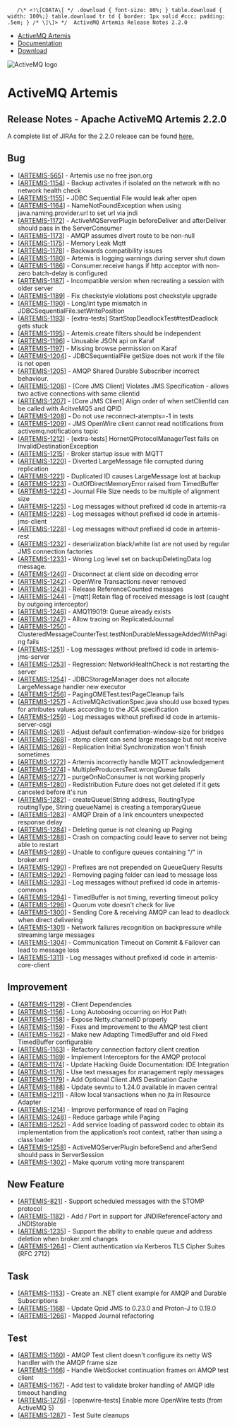        /\* <!\[CDATA\[ */ .download { font-size: 80%; } table.download { width: 100%;} table.download tr td { border: 1px solid #ccc; padding: .5em; } /* \]\]> */  ActiveMQ Artemis Release Notes 2.2.0

*   [ActiveMQ Artemis](index.html)
*   [Documentation](docs.md)
*   [Download](OverviewOverview/Overview/download.md)

![ActiveMQ logo](/images/activemq-logo.png)

ActiveMQ Artemis
================

Release Notes - Apache ActiveMQ Artemis 2.2.0
---------------------------------------------

A complete list of JIRAs for the 2.2.0 release can be found [here.](https://issues.apache.org/jira/secure/ReleaseNote.jspa?projectId=12315920&version=12340541)

Bug
---

*   \[[ARTEMIS-565](https://issues.apache.org/jira/browse/ARTEMIS-565)\] \- Artemis use no free json.org
*   \[[ARTEMIS-1154](https://issues.apache.org/jira/browse/ARTEMIS-1154)\] \- Backup activates if isolated on the network with no network health check
*   \[[ARTEMIS-1155](https://issues.apache.org/jira/browse/ARTEMIS-1155)\] \- JDBC Sequential File would leak after open
*   \[[ARTEMIS-1164](https://issues.apache.org/jira/browse/ARTEMIS-1164)\] \- NameNotFoundException when using java.naming.provider.url to set url via jndi
*   \[[ARTEMIS-1172](https://issues.apache.org/jira/browse/ARTEMIS-1172)\] \- ActiveMQServerPlugin beforeDeliver and afterDeliver should pass in the ServerConsumer
*   \[[ARTEMIS-1173](https://issues.apache.org/jira/browse/ARTEMIS-1173)\] \- AMQP assumes divert route to be non-null
*   \[[ARTEMIS-1175](https://issues.apache.org/jira/browse/ARTEMIS-1175)\] \- Memory Leak Mqtt
*   \[[ARTEMIS-1178](https://issues.apache.org/jira/browse/ARTEMIS-1178)\] \- Backwards compatibility issues
*   \[[ARTEMIS-1180](https://issues.apache.org/jira/browse/ARTEMIS-1180)\] \- Artemis is logging warnings during server shut down
*   \[[ARTEMIS-1186](https://issues.apache.org/jira/browse/ARTEMIS-1186)\] \- Consumer.receive hangs if http acceptor with non-zero batch-delay is configured
*   \[[ARTEMIS-1187](https://issues.apache.org/jira/browse/ARTEMIS-1187)\] \- Incompatible version when recreating a session with older server
*   \[[ARTEMIS-1189](https://issues.apache.org/jira/browse/ARTEMIS-1189)\] \- Fix checkstyle violations post checkstyle upgrade
*   \[[ARTEMIS-1190](https://issues.apache.org/jira/browse/ARTEMIS-1190)\] \- Long/int type mismatch in JDBCSequentialFile.setWritePosition
*   \[[ARTEMIS-1193](https://issues.apache.org/jira/browse/ARTEMIS-1193)\] \- \[extra-tests\] StartStopDeadlockTest#testDeadlock gets stuck
*   \[[ARTEMIS-1195](https://issues.apache.org/jira/browse/ARTEMIS-1195)\] \- Artemis.create filters should be independent
*   \[[ARTEMIS-1196](https://issues.apache.org/jira/browse/ARTEMIS-1196)\] \- Unusable JSON api on Karaf
*   \[[ARTEMIS-1197](https://issues.apache.org/jira/browse/ARTEMIS-1197)\] \- Missing browse permission on Karaf
*   \[[ARTEMIS-1204](https://issues.apache.org/jira/browse/ARTEMIS-1204)\] \- JDBCSequentialFile getSize does not work if the file is not open
*   \[[ARTEMIS-1205](https://issues.apache.org/jira/browse/ARTEMIS-1205)\] \- AMQP Shared Durable Subscriber incorrect behaviour.
*   \[[ARTEMIS-1206](https://issues.apache.org/jira/browse/ARTEMIS-1206)\] \- \[Core JMS Client\] Violates JMS Specification - allows two active connections with same clientid
*   \[[ARTEMIS-1207](https://issues.apache.org/jira/browse/ARTEMIS-1207)\] \- \[Core JMS Client\] Align order of when setClientId can be called with AcitveMQ5 and QPID
*   \[[ARTEMIS-1208](https://issues.apache.org/jira/browse/ARTEMIS-1208)\] \- Do not use reconnect-atempts=-1 in tests
*   \[[ARTEMIS-1209](https://issues.apache.org/jira/browse/ARTEMIS-1209)\] \- JMS OpenWire client cannot read notifications from activemq.notifications topic
*   \[[ARTEMIS-1212](https://issues.apache.org/jira/browse/ARTEMIS-1212)\] \- \[extra-tests\] HornetQProtocolManagerTest fails on InvalidDestinationException
*   \[[ARTEMIS-1215](https://issues.apache.org/jira/browse/ARTEMIS-1215)\] \- Broker startup issue with MQTT
*   \[[ARTEMIS-1220](https://issues.apache.org/jira/browse/ARTEMIS-1220)\] \- Diverted LargeMessage file corrupted during replication
*   \[[ARTEMIS-1221](https://issues.apache.org/jira/browse/ARTEMIS-1221)\] \- Duplicated ID causes LargeMessage lost at backup
*   \[[ARTEMIS-1223](https://issues.apache.org/jira/browse/ARTEMIS-1223)\] \- OutOfDirectMemoryError raised from TimedBuffer
*   \[[ARTEMIS-1224](https://issues.apache.org/jira/browse/ARTEMIS-1224)\] \- Journal File Size needs to be multiple of alignment size
*   \[[ARTEMIS-1225](https://issues.apache.org/jira/browse/ARTEMIS-1225)\] \- Log messages without prefixed id code in artemis-ra
*   \[[ARTEMIS-1226](https://issues.apache.org/jira/browse/ARTEMIS-1226)\] \- Log messages without prefixed id code in artemis-jms-client
*   \[[ARTEMIS-1228](https://issues.apache.org/jira/browse/ARTEMIS-1228)\] \- Log messages without prefixed id code in artemis-rest
*   \[[ARTEMIS-1232](https://issues.apache.org/jira/browse/ARTEMIS-1232)\] \- deserialization black/white list are not used by regular JMS connection factories
*   \[[ARTEMIS-1233](https://issues.apache.org/jira/browse/ARTEMIS-1233)\] \- Wrong Log level set on backupDeletingData log message.
*   \[[ARTEMIS-1240](https://issues.apache.org/jira/browse/ARTEMIS-1240)\] \- Disconnect at client side on decoding error
*   \[[ARTEMIS-1242](https://issues.apache.org/jira/browse/ARTEMIS-1242)\] \- OpenWire Transactions never removed
*   \[[ARTEMIS-1243](https://issues.apache.org/jira/browse/ARTEMIS-1243)\] \- Release ReferenceCounted messages
*   \[[ARTEMIS-1244](https://issues.apache.org/jira/browse/ARTEMIS-1244)\] \- \[mqtt\] Retain flag of received message is lost (caught by outgoing interceptor)
*   \[[ARTEMIS-1246](https://issues.apache.org/jira/browse/ARTEMIS-1246)\] \- AMQ119019: Queue already exists
*   \[[ARTEMIS-1247](https://issues.apache.org/jira/browse/ARTEMIS-1247)\] \- Allow tracing on ReplicatedJournal
*   \[[ARTEMIS-1250](https://issues.apache.org/jira/browse/ARTEMIS-1250)\] \- ClusteredMessageCounterTest.testNonDurableMessageAddedWithPaging fails
*   \[[ARTEMIS-1251](https://issues.apache.org/jira/browse/ARTEMIS-1251)\] \- Log messages without prefixed id code in artemis-jms-server
*   \[[ARTEMIS-1253](https://issues.apache.org/jira/browse/ARTEMIS-1253)\] \- Regression: NetworkHealthCheck is not restarting the server
*   \[[ARTEMIS-1254](https://issues.apache.org/jira/browse/ARTEMIS-1254)\] \- JDBCStorageManager does not allocate LargeMessage handler new executor
*   \[[ARTEMIS-1256](https://issues.apache.org/jira/browse/ARTEMIS-1256)\] \- PagingOMETest.testPageCleanup fails
*   \[[ARTEMIS-1257](https://issues.apache.org/jira/browse/ARTEMIS-1257)\] \- ActiveMQActivationSpec.java should use boxed types for attributes values according to the JCA specification
*   \[[ARTEMIS-1259](https://issues.apache.org/jira/browse/ARTEMIS-1259)\] \- Log messages without prefixed id code in artemis-server-osgi
*   \[[ARTEMIS-1261](https://issues.apache.org/jira/browse/ARTEMIS-1261)\] \- Adjust default confirmation-window-size for bridges
*   \[[ARTEMIS-1268](https://issues.apache.org/jira/browse/ARTEMIS-1268)\] \- stomp client can send large message but not receive
*   \[[ARTEMIS-1269](https://issues.apache.org/jira/browse/ARTEMIS-1269)\] \- Replication Initial Synchronization won't finish sometimes
*   \[[ARTEMIS-1272](https://issues.apache.org/jira/browse/ARTEMIS-1272)\] \- Artemis incorrectly handle MQTT acknowledgement
*   \[[ARTEMIS-1274](https://issues.apache.org/jira/browse/ARTEMIS-1274)\] \- MultipleProducersTest.wrongQueue fails
*   \[[ARTEMIS-1277](https://issues.apache.org/jira/browse/ARTEMIS-1277)\] \- purgeOnNoConsumer is not working properly
*   \[[ARTEMIS-1280](https://issues.apache.org/jira/browse/ARTEMIS-1280)\] \- Redistribution Future does not get deleted if it gets canceled before it's run
*   \[[ARTEMIS-1282](https://issues.apache.org/jira/browse/ARTEMIS-1282)\] \- createQueue(String address, RoutingType routingType, String queueName) is creating a temporaryQueue
*   \[[ARTEMIS-1283](https://issues.apache.org/jira/browse/ARTEMIS-1283)\] \- AMQP Drain of a link encounters unexpected response delay
*   \[[ARTEMIS-1284](https://issues.apache.org/jira/browse/ARTEMIS-1284)\] \- Deleting queue is not cleaning up Paging
*   \[[ARTEMIS-1288](https://issues.apache.org/jira/browse/ARTEMIS-1288)\] \- Crash on compacting could leave to server not being able to restart
*   \[[ARTEMIS-1289](https://issues.apache.org/jira/browse/ARTEMIS-1289)\] \- Unable to configure queues containing "/" in broker.xml
*   \[[ARTEMIS-1290](https://issues.apache.org/jira/browse/ARTEMIS-1290)\] \- Prefixes are not prepended on QueueQuery Results
*   \[[ARTEMIS-1292](https://issues.apache.org/jira/browse/ARTEMIS-1292)\] \- Removing paging folder can lead to message loss
*   \[[ARTEMIS-1293](https://issues.apache.org/jira/browse/ARTEMIS-1293)\] \- Log messages without prefixed id code in artemis-commons
*   \[[ARTEMIS-1294](https://issues.apache.org/jira/browse/ARTEMIS-1294)\] \- TimedBuffer is not timing, reverting timeout policy
*   \[[ARTEMIS-1296](https://issues.apache.org/jira/browse/ARTEMIS-1296)\] \- Quorum vote doesn't check for live
*   \[[ARTEMIS-1300](https://issues.apache.org/jira/browse/ARTEMIS-1300)\] \- Sending Core & receiving AMQP can lead to deadlock when direct delivering
*   \[[ARTEMIS-1301](https://issues.apache.org/jira/browse/ARTEMIS-1301)\] \- Network failures recognition on backpressure while streaming large messages
*   \[[ARTEMIS-1304](https://issues.apache.org/jira/browse/ARTEMIS-1304)\] \- Communication Timeout on Commit & Failover can lead to message loss
*   \[[ARTEMIS-1311](https://issues.apache.org/jira/browse/ARTEMIS-1311)\] \- Log messages without prefixed id code in artemis-core-client

Improvement
-----------

*   \[[ARTEMIS-1129](https://issues.apache.org/jira/browse/ARTEMIS-1129)\] \- Client Dependencies
*   \[[ARTEMIS-1156](https://issues.apache.org/jira/browse/ARTEMIS-1156)\] \- Long Autoboxing occurring on Hot Path
*   \[[ARTEMIS-1158](https://issues.apache.org/jira/browse/ARTEMIS-1158)\] \- Expose Netty.channelID properly
*   \[[ARTEMIS-1159](https://issues.apache.org/jira/browse/ARTEMIS-1159)\] \- Fixes and Improvement to the AMQP test client
*   \[[ARTEMIS-1162](https://issues.apache.org/jira/browse/ARTEMIS-1162)\] \- Make new Adapting TimedBuffer and old Fixed TimedBuffer configurable
*   \[[ARTEMIS-1163](https://issues.apache.org/jira/browse/ARTEMIS-1163)\] \- Refactory connection factory client creation
*   \[[ARTEMIS-1169](https://issues.apache.org/jira/browse/ARTEMIS-1169)\] \- Implement Interceptors for the AMQP protocol
*   \[[ARTEMIS-1174](https://issues.apache.org/jira/browse/ARTEMIS-1174)\] \- Update Hacking Guide Documentation: IDE Integration
*   \[[ARTEMIS-1176](https://issues.apache.org/jira/browse/ARTEMIS-1176)\] \- Use text messages for management reply messages
*   \[[ARTEMIS-1179](https://issues.apache.org/jira/browse/ARTEMIS-1179)\] \- Add Optional Client JMS Destination Cache
*   \[[ARTEMIS-1188](https://issues.apache.org/jira/browse/ARTEMIS-1188)\] \- Update sevntu to 1.24.0 available in maven central
*   \[[ARTEMIS-1211](https://issues.apache.org/jira/browse/ARTEMIS-1211)\] \- Allow local transactions when no jta in Resource Adapter
*   \[[ARTEMIS-1214](https://issues.apache.org/jira/browse/ARTEMIS-1214)\] \- Improve performance of read on Paging
*   \[[ARTEMIS-1248](https://issues.apache.org/jira/browse/ARTEMIS-1248)\] \- Reduce garbage while Paging
*   \[[ARTEMIS-1252](https://issues.apache.org/jira/browse/ARTEMIS-1252)\] \- Add service loading of password codec to obtain its implementation from the application’s root context, rather than using a class loader
*   \[[ARTEMIS-1258](https://issues.apache.org/jira/browse/ARTEMIS-1258)\] \- ActiveMQServerPlugin beforeSend and afterSend should pass in ServerSession
*   \[[ARTEMIS-1302](https://issues.apache.org/jira/browse/ARTEMIS-1302)\] \- Make quorum voting more transparent

New Feature
-----------

*   \[[ARTEMIS-821](https://issues.apache.org/jira/browse/ARTEMIS-821)\] \- Support scheduled messages with the STOMP protocol
*   \[[ARTEMIS-1182](https://issues.apache.org/jira/browse/ARTEMIS-1182)\] \- Add / Port in support for JNDIReferenceFactory and JNDIStorable
*   \[[ARTEMIS-1235](https://issues.apache.org/jira/browse/ARTEMIS-1235)\] \- Support the ability to enable queue and address deletion when broker.xml changes
*   \[[ARTEMIS-1264](https://issues.apache.org/jira/browse/ARTEMIS-1264)\] \- Client authentication via Kerberos TLS Cipher Suites (RFC 2712)

Task
----

*   \[[ARTEMIS-1153](https://issues.apache.org/jira/browse/ARTEMIS-1153)\] \- Create an .NET client example for AMQP and Durable Subscriptions
*   \[[ARTEMIS-1168](https://issues.apache.org/jira/browse/ARTEMIS-1168)\] \- Update Qpid JMS to 0.23.0 and Proton-J to 0.19.0
*   \[[ARTEMIS-1266](https://issues.apache.org/jira/browse/ARTEMIS-1266)\] \- Mapped Journal refactoring

Test
----

*   \[[ARTEMIS-1160](https://issues.apache.org/jira/browse/ARTEMIS-1160)\] \- AMQP Test client doesn't configure its netty WS handler with the AMQP frame size
*   \[[ARTEMIS-1166](https://issues.apache.org/jira/browse/ARTEMIS-1166)\] \- Handle WebSocket continuation frames on AMQP test client
*   \[[ARTEMIS-1167](https://issues.apache.org/jira/browse/ARTEMIS-1167)\] \- Add test to validate broker handling of AMQP idle timeout handling
*   \[[ARTEMIS-1276](https://issues.apache.org/jira/browse/ARTEMIS-1276)\] \- \[openwire-tests\] Enable more OpenWire tests (from ActiveMQ 5)
*   \[[ARTEMIS-1287](https://issues.apache.org/jira/browse/ARTEMIS-1287)\] \- Test Suite cleanups